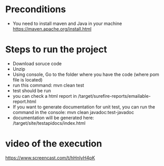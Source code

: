 # Preconditions
- You need to install maven and Java in your machine https://maven.apache.org/install.html

# Steps to run the project
- Download soruce code
- Unzip
- Using console, Go to the folder where you have the code (where pom file is located)
- run this command: mvn clean test
- test should be run
- you can check a html report in /target/surefire-reports/emailable-report.html
- If you want to generate documentation for unit test, you can run the command in the console: mvn clean javadoc:test-javadoc
- documentation will be generated here: /target/site/testapidocs/index.html

# video of the execution
https://www.screencast.com/t/hHnIyH4pK


